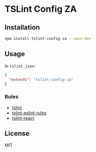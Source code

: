 # TSLint Config ZA

## Installation

```sh
npm install tslint-config-za --save-dev
```

## Usage

In `tslint.json`:

```json
{
  "extends": "tslint-config-za"
}
```

### Rules
* [tslint](https://www.npmjs.com/package/tslint)
* [tslint-eslint-rules](https://www.npmjs.com/package/tslint-eslint-rules)
* [tslint-react](https://www.npmjs.com/package/tslint-react)

## License
MIT
